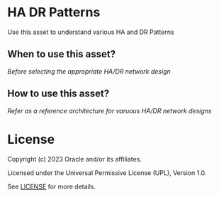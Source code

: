 # HA DR Patterns
 
Use this asset to understand various HA and DR Patterns
 
## When to use this asset?
 
*Before selecting the appropriate HA/DR network design*
 
## How to use this asset?
 
*Refer as a reference architecture for varuous HA/DR network designs*
 
# License
 
Copyright (c) 2023 Oracle and/or its affiliates.
 
Licensed under the Universal Permissive License (UPL), Version 1.0.
 
See [LICENSE](https://github.com/oracle-devrel/technology-engineering/blob/folder-structure/LICENSE) for more details.
